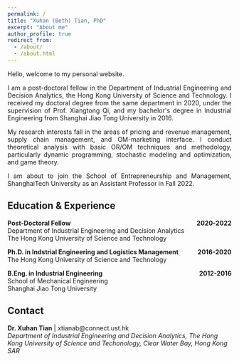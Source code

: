 ```yaml
---
permalink: /
title: "Xuhan (Beth) Tian, PhD"
excerpt: "About me"
author_profile: true
redirect_from: 
  - /about/
  - /about.html
---
```


Hello, welcome to my personal website. 

<p style="text-align:justify;"> I am a post-doctoral fellow in the Department of Industrial Engineering and Decision Analytics, the Hong Kong University of Science and Technology. I received my doctoral degree from the same department in 2020, under the supervision of Prof. Xiangtong Qi, and my bachelor's degree in Industrial Engineering from Shanghai Jiao Tong University in 2016. </p>

<p style="text-align:justify;"> My research interests fall in the areas of pricing and revenue management, supply chain management, and OM-marketing interface. I conduct theoretical analysis with basic OR/OM techniques and methodology, particularly dynamic programming, stochastic modeling and optimization, and game theory.  </p>

<p style="text-align:justify;"> I am about to join the School of Entrepreneurship and Management, ShanghaiTech University as an Assistant Professor in Fall 2022. </p>

## Education & Experience 

<p>
  <b> Post-Doctoral Fellow  <span style="float:right;"> 2020-2022 </span></b><br>
   Department of Industrial Engineering and Decision Analytics <br>
   The Hong Kong University of Science and Technology 
</p>

<p>
  <b> Ph.D. in Indstrial Engineering and Logistics Management  <span style="float:right;"> 2016-2020 </span></b><br>
  The Hong Kong University of Science and Technology   
</p>

<p>
  <b>  B.Eng. in Industrial Engineering <span style="float:right;"> 2012-2016 </span></b> <br>
  School of Mechanical Engineering <br>
  Shanghai Jiao Tong University
</p>


## Contact 

 <p> <b>Dr. Xuhan Tian</b> | xtianab@connect.ust.hk <br>
    <i> Department of Industrial Engineering and Decision Analytics, 
      The Hong Kong University of Science and Techonology, 
      Clear Water Bay, Hong Kong SAR </i>
   </p>  
